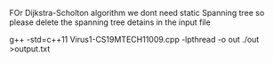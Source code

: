 FOr Dijkstra-Scholton algorithm we dont need static Spanning tree so please delete the spanning tree detains in the input file

g++ -std=c++11 Virus1-CS19MTECH11009.cpp -lpthread -o out
./out >output.txt
